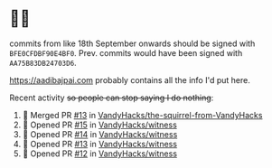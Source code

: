 # 👋🏻
<!--
**aadibajpai/aadibajpai** is a ✨ _special_ ✨ repository because its `README.md` (this file) appears on your GitHub profile.
-->
commits from like 18th September onwards should be signed with `BFE0CFDBF90E4BF0`. Prev. commits would have been signed with `AA75B83DB24703D6`.

https://aadibajpai.com probably contains all the info I'd put here.

Recent activity ~~so people can stop saying I do nothing~~:
<!--START_SECTION:activity-->
1. 🎉 Merged PR [#13](https://github.com/VandyHacks/the-squirrel-from-VandyHacks/pull/13) in [VandyHacks/the-squirrel-from-VandyHacks](https://github.com/VandyHacks/the-squirrel-from-VandyHacks)
2. 💪 Opened PR [#15](https://github.com/VandyHacks/witness/pull/15) in [VandyHacks/witness](https://github.com/VandyHacks/witness)
3. 💪 Opened PR [#14](https://github.com/VandyHacks/witness/pull/14) in [VandyHacks/witness](https://github.com/VandyHacks/witness)
4. 💪 Opened PR [#13](https://github.com/VandyHacks/witness/pull/13) in [VandyHacks/witness](https://github.com/VandyHacks/witness)
5. 💪 Opened PR [#12](https://github.com/VandyHacks/witness/pull/12) in [VandyHacks/witness](https://github.com/VandyHacks/witness)
<!--END_SECTION:activity-->
